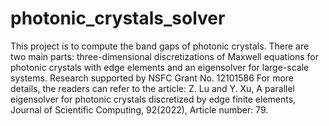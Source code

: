 # photonic_crystals_solver
This project is to compute the band gaps of photonic crystals. There are two main parts: three-dimensional discretizations of Maxwell equations for photonic crystals with edge elements and an eigensolver for large-scale systems. 
Research supported by NSFC Grant No. 12101586
For more details, the readers can refer to the article:
Z. Lu and Y. Xu, A parallel eigensolver for photonic crystals discretized by edge finite elements, Journal of Scientific Computing, 92(2022), Article number: 79. 
